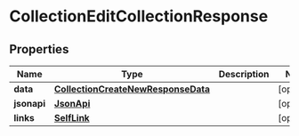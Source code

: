 

# CollectionEditCollectionResponse


## Properties

| Name | Type | Description | Notes |
|------------ | ------------- | ------------- | -------------|
|**data** | [**CollectionCreateNewResponseData**](CollectionCreateNewResponseData.md) |  |  [optional] |
|**jsonapi** | [**JsonApi**](JsonApi.md) |  |  [optional] |
|**links** | [**SelfLink**](SelfLink.md) |  |  [optional] |



